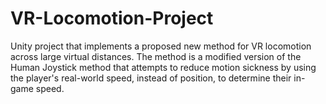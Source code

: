 # VR-Locomotion-Project
Unity project that implements a proposed new method for VR locomotion across large virtual distances.
The method is a modified version of the Human Joystick method that attempts to reduce motion sickness by using the player's real-world speed, instead of position, to determine their in-game speed.
